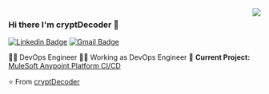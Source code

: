 <img align='right' src="https://github-readme-stats.vercel.app/api?username=cryptDecoder&show_icons=true">

### Hi there I'm cryptDecoder :lemon:

[![Linkedin Badge](https://img.shields.io/badge/-pruthvirajs2-blue?style=flat-square&logo=Linkedin&logoColor=white&link=https://www.linkedin.com/in/pruthvirajs2/)](https://www.linkedin.com/in/pruthvirajs2/)
[![Gmail Badge](https://img.shields.io/badge/-pruthvirajs2007@gmail.com-c14438?style=flat-square&logo=Gmail&logoColor=white&link=mailto:pruthvirajs2007@gmail.com)](mailto:pruthvirajs2007@gmail.com)
  
👨‍💻 DevOps Engineer 
👨‍🎓 Working as DevOps Engineer 
🚧 **Current Project:** [MuleSoft Anypoint Platform CI/CD](git@github.com:cryptDecoder/MuleSoft-Anyplatform-CLI-CICD.git)

⭐️ From [cryptDecoder](https://github.com/cryptDecoder/)
